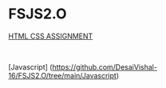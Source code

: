 # FSJS2.O

[HTML CSS ASSIGNMENT](./HTML%20CSS%20Assignment)

<br> 

[Javascript] (https://github.com/DesaiVishal-16/FSJS2.O/tree/main/Javascript) 



